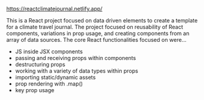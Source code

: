 https://reactclimatejournal.netlify.app/

This is a React project focused on data driven elements to create a template for a climate travel journal.
The project focused on reusability of React components, variations in prop usage, and creating components from an array of data sources.
The core React functionalities focused on were...
- JS inside JSX components
- passing and receiving props within components
- destructuring props
- working with a variety of data types within props
- importing static/dynamic assets
- prop rendering with .map()
- key prop usage
